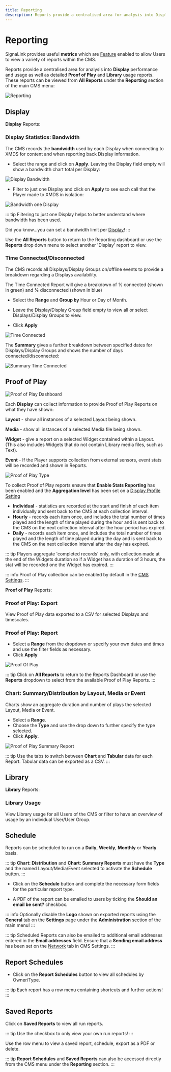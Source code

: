 ```yaml
---
title: Reporting
description: Reports provide a centralised area for analysis into Display performance and Usage as well as Proof of Play
---
```


# Reporting

SignaLink provides useful **metrics** which are [Feature](/guide/users/features-and-sharing) enabled to allow Users to view a variety of reports within the CMS.

Reports provide a centralised area for analysis into **Display** performance and usage as well as detailed **Proof of Play** and **Library** usage reports. These reports can be viewed from **All Reports** under the **Reporting** section of the main CMS menu:

![Reporting](/img/v4_displays_reporting.png)

## Display

**Display** Reports:

### Display Statistics: Bandwidth

The CMS records the **bandwidth** used by each Display when connecting to XMDS for content and when reporting back Display information. 

- Select the range and click on **Apply**. Leaving the Display field empty will show a bandwidth chart total per Display:

![Display Bandwidth](/img/v4_displays_bandwidth.png)

- Filter to just one Display and click on **Apply** to see each call that the Player made to XMDS in isolation:

![Bandwidth one Display](/img/v4_displays_bandwidth_display.png)

::: tip
Filtering to just one Display helps to better understand where bandwidth has been used.

Did you know...you can set a bandwidth limit per [Display](/guide/displays)!
:::

Use the **All Reports** button to return to the Reporting dashboard or use the **Reports** drop down menu to select another 'Display' report to view.

### Time Connected/Disconnected

The CMS records all Displays/Display Groups on/offline events to provide a breakdown regarding a Displays availability. 

The Time Connected Report will give a breakdown of % connected (shown in green) and % disconnected (shown in blue)

- Select the **Range** and **Group by** Hour or Day of Month. 

- Leave the Display/Display Group field empty to view all or select Displays/Display Groups to view.

- Click **Apply**

![Time Connected](/img/v4_displays_time_connected.png)

The **Summary** gives a further breakdown between specified dates for Displays/Display Groups and shows the number of days connected/disconnected:

![Summary Time Connected](/img/v4_displays_summary_connected.png)

## Proof of Play

![Proof of Play Dashboard](/img/v4_displays_proof_of_play_dashboard.png)

Each **Display** can collect information to provide Proof of Play Reports on what they have shown:

**Layout** - show all instances of a selected Layout being shown.

**Media** - show all instances of a selected Media file being shown.

**Widget** - give a report on a selected Widget contained within a Layout. (This also includes Widgets that do not contain Library media files, such as Text).

**Event** - If the Player supports collection from external sensors, event stats will be recorded and shown in Reports.

![Proof of Play Type](/img/v4_displays_reporting_proof_of_play_type.png)

To collect Proof of Play reports ensure that **Enable Stats Reporting** has been enabled and the **Aggregation level** has been set on a [Display Profile Setting](/guide/displays/settings)

- **Individual** - statistics are recorded at the start and finish of each item individually and sent back to the CMS at each collection interval.
- **Hourly** - records each item once, and includes the total number of times played and the length of time played during the hour and is sent back to the CMS on the next collection interval after the hour period has expired.
- **Daily** - records each item once, and includes the total number of times played and the length of time played during the day and is sent back to the CMS on the next collection interval after the day has expired.

::: tip
Players aggregate 'completed records' only, with collection made at the end of the Widgets duration so if a Widget has a duration of 3 hours, the stat will be recorded one the Widget has expired.
:::

::: info
Proof of Play collection can be enabled by default in the [CMS Settings](/guide/tour/cms-settings#proof-of-play-default-settings).
:::

**Proof of Play** Reports:

### Proof of Play: Export

View Proof of Play data exported to a CSV for selected Displays and timescales. 

### Proof of Play: Report

- Select a **Range** from the dropdown or specify your own dates and times and use the filter fields as necessary. 
- Click **Apply**

![Proof Of Play](/img/v4_displays_proofofplay.png)

::: tip
Click on **All Reports** to return to the Reports Dashboard or use the **Reports** dropdown to select from the available Proof of Play Reports.
:::

### Chart: Summary/Distribution by Layout, Media or Event

Charts show an aggregate duration and number of plays the selected Layout, Media or Event.

- Select a **Range**.
- Choose the **Type** and use the drop down to further specify the type selected.
- Click **Apply**.

![Proof of Play Summary Report](/img/v4_displays_proofofplay_summary_report.png)

::: tip
Use the tabs to switch between **Chart** and **Tabular** data for each Report.
Tabular data can be exported as a CSV.
:::

## Library

**Library** Reports:

### Library Usage

View Library usage for all Users of the CMS or filter to have an overview of usage by an individual User/User Group. 

## Schedule

Reports can be scheduled to run on a **Daily**, **Weekly**, **Monthly** or **Yearly** basis. 

::: tip
**Chart: Distribution** and **Chart: Summary Reports** must have the **Type** and the named Layout/Media/Event selected to activate the **Schedule** button.
:::

- Click on the **Schedule** button and complete the necessary form fields for the particular report type.

- A PDF of the report can be emailed to users by ticking the **Should an email be sent?** checkbox.

::: info
Optionally disable the **Logo** shown on exported reports using the **General** tab on the **Settings** page under the **Administration** section of the main menu!
:::

::: tip
Scheduled Reports can also be emailed to additional email addresses entered in the **Email addresses** field. Ensure that a **Sending email address** has been set on the [Network](/guide/tour/cms-settings#network) tab in CMS Settings.
:::

## Report Schedules

- Click on the **Report Schedules** button to view all schedules by Owner/Type. 

::: tip
Each report has a row menu containing shortcuts and further actions!
:::

## Saved Reports

Click on **Saved Reports** to view all run reports. 

::: tip
Use the checkbox to only view your own run reports!
:::

Use the row menu to view a saved report, schedule, export as a PDF or delete.

::: tip
**Report Schedules** and **Saved Reports** can also be accessed directly from the CMS menu under the **Reporting** section.
::: 